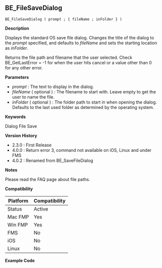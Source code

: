 ## BE_FileSaveDialog

    BE_FileSaveDialog ( prompt ; { fileName ; inFolder } )

**Description**  

Displays the standard OS save file dialog. Changes the title of the dialog to the *prompt* specified, and defaults to *fileName* and sets the starting location as *inFolder*.

Returns the file path and filename that the user selected.  Check BE_GetLastError = -1 for when the user hits cancel or a value other than 0 for any other error.

**Parameters**

* *prompt* : The text to display in the dialog.
* *fileName* ( optional ) : The filename to start with. Leave empty to get the user to name the file.
* *inFolder* ( optional ) : The folder path to start in when opening the dialog. Defaults to the last used folder as determined by the operating system.

**Keywords**  

Dialog File Save

**Version History**

* 2.3.0 : First Release
* 4.0.0 : Return error 3, command not available on iOS, Linux and under FMS
* 4.0.2 : Renamed from BE_SaveFileDialog

**Notes**

Please read the FAQ page about file paths.

**Compatibility** 

| Platform | Compatibility |
|-----------|-----------|
| Status | Active |  
| Mac FMP | Yes  |  
| Win FMP | Yes  |  
| FMS | No  |  
| iOS | No  |  
| Linux | No  |  

**Example Code**
